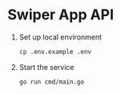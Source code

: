 # Swiper App API

1. Set up local environment

   ```bash
   cp .env.example .env
   ```

2. Start the service

   ```bash
   go run cmd/main.go
   ```
